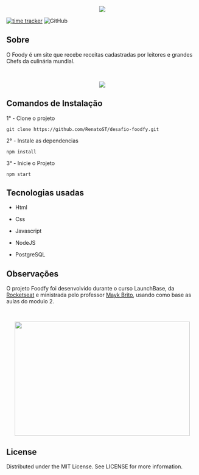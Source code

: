 <p align="center">
  <img src="https://i.imgur.com/e9f39ze.png">
</p>

[![time tracker](https://wakatime.com/badge/github/RenatoSTV/desafio-foodfy.svg)](https://wakatime.com/badge/github/RenatoSTV/desafio-foodfy)
![GitHub](https://img.shields.io/github/license/RenatoSTV/desafio-foodfy)

## Sobre

<p>O Foody é um site que recebe receitas cadastradas por leitores e grandes Chefs da culinária mundial.</p>
<br>

<p align="center">
  <img src="https://i.imgur.com/ZwqNkJU.gif">
</p>

## Comandos de Instalação

1° - Clone o projeto

```
git clone https://github.com/RenatoST/desafio-foodfy.git
```

2° - Instale as dependencias
```
npm install
```

3° - Inicie o Projeto
```
npm start
```

## Tecnologias usadas

- Html

- Css

- Javascript

- NodeJS

- PostgreSQL

## Observações

<p>O projeto Foodfy foi desenvolvido durante o curso LaunchBase, da <a href="https://rocketseat.com.br" alt="Rocketseat" target="_blank">Rocketseat</a> e ministrada pelo professor <a href="https://github.com/maykbrito" alt="Mayk Brito" target="_blank">Mayk Brito</a>, usando como base as aulas do modulo 2.</p>

<br>

<p align="center">
  <img width="460" height="300" src="https://camo.githubusercontent.com/268b1344409fac98c4eeda520482b6910c4ddcba/68747470733a2f2f73746f726167652e676f6f676c65617069732e636f6d2f676f6c64656e2d77696e642f626f6f7463616d702d6c61756e6368626173652f6c6f676f2e706e67">
</p>

## License

Distributed under the MIT License. See LICENSE for more information.